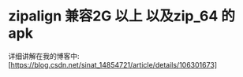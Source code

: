 # zipalign 兼容2G 以上 以及zip_64 的apk
详细讲解在我的博客中: 
[https://blog.csdn.net/sinat_14854721/article/details/106301673]
